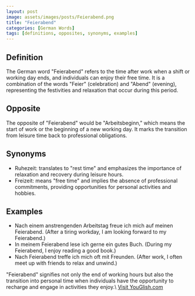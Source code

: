 ```yaml
---
layout: post
image: assets/images/posts/Feierabend.png
title: "Feierabend"
categories: [German Words]
tags: [definitions, opposites, synonyms, examples]
---
```


## Definition

The German word "Feierabend" refers to the time after work when a shift or working day ends, and individuals can enjoy their free time. It is a combination of the words "Feier" (celebration) and "Abend" (evening), representing the festivities and relaxation that occur during this period.

## Opposite

The opposite of "Feierabend" would be "Arbeitsbeginn," which means the start of work or the beginning of a new working day. It marks the transition from leisure time back to professional obligations.

## Synonyms

- Ruhezeit: translates to "rest time" and emphasizes the importance of relaxation and recovery during leisure hours.
- Freizeit: means "free time" and implies the absence of professional commitments, providing opportunities for personal activities and hobbies.

## Examples

- Nach einem anstrengenden Arbeitstag freue ich mich auf meinen Feierabend. (After a tiring workday, I am looking forward to my Feierabend.)
- In meinem Feierabend lese ich gerne ein gutes Buch. (During my Feierabend, I enjoy reading a good book.)
- Nach Feierabend treffe ich mich oft mit Freunden. (After work, I often meet up with friends to relax and unwind.)

"Feierabend" signifies not only the end of working hours but also the transition into personal time when individuals have the opportunity to recharge and engage in activities they enjoy.\ <a id="yg-widget-0" class="youglish-widget" data-query="Feierabend" data-lang="german" data-components="8412" data-auto-start="0" data-bkg-color="theme_light" data-title="How%20to%20pronounce%20Feierabend%20in%20German"  rel="nofollow" href="https://youglish.com">Visit YouGlish.com</a><script async src="https://youglish.com/public/emb/widget.js" charset="utf-8"></script>